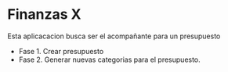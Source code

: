 # Finanzas X #

Esta aplicacacion busca ser el acompañante para un presupuesto

- Fase 1. Crear presupuesto
- Fase 2. Generar nuevas categorias para el presupuesto.
